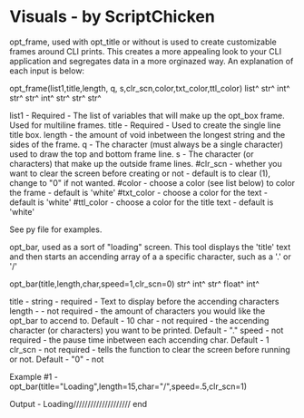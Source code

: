 # Visuals - by ScriptChicken

 opt_frame, used with opt_title or without is used to create customizable frames around CLI prints.  This creates
 a more appealing look to your CLI application and segregates data in a more orginazed way. An explanation of each input
 is below:

 opt_frame(list1,title,length,  q,   s,clr_scn,color,txt_color,ttl_color)
           list^  str^  int^ str^ str^   int^  str^    str^     str^

list1    -  Required - The list of variables that will make up the opt_box frame.  Used for multiline frames.
title    - Required - Used to create the single line title box.
length   - the amount of void inbetween the longest string and the sides of the frame.
q        - The character (must always be a single character) used to draw the top and bottom frame line.
s        - The character (or characters) that make up the outside frame lines.
#clr_scn   - whether you want to clear the screen before creating or not - default is to clear (1), change to "0" if not wanted.
#color     - choose a color (see list below) to color the frame - default is 'white'
#txt_color - choose a color for the text - default is 'white'
#ttl_color - choose a color for the title text - default is 'white'

See py file for examples.


 opt_bar, used as a sort of "loading" screen.  This tool displays the 'title' text and then starts an accending array of a
 a specific character, such as a '.' or '/'

 opt_bar(title,length,char,speed=1,clr_scn=0)
	     str^  int^   str^  float^     int^

title  - string - required - Text to display before the accending characters
length - - not required - the amount of characters you would like the opt_bar to accend to.  Default - 10
char   - not required - the accending character (or characters) you want to be printed.  Default - "."
speed  - not required - the pause time inbetween each accending char. Default - 1
clr_scn - not required - tells the function to clear the screen before running or not.  Default - "0" - not

 Example #1 - opt_bar(title="Loading",length=15,char="/",speed=.5,clr_scn=1)

 Output - Loading////////////////////
 end
